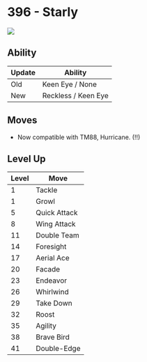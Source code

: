 # 396 - Starly
![][396]

## Ability

Update | Ability
---    | ---
Old    | Keen Eye / None
New    | Reckless / Keen Eye

## Moves

 - Now compatible with TM88, Hurricane. (!!)

## Level Up

Level | Move
---   | ---
  1   | Tackle
  1   | Growl
  5   | Quick Attack
  8   | Wing Attack
 11   | Double Team
 14   | Foresight
 17   | Aerial Ace
 20   | Facade
 23   | Endeavor
 26   | Whirlwind
 29   | Take Down
 32   | Roost
 35   | Agility
 38   | Brave Bird
 41   | Double-Edge



[396]: ../img/pokemon/396.png
